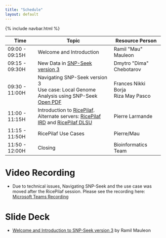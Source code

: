 ```yaml
---
title: "Schedule"
layout: default
---
```


{% include navbar.html %}

| Time          | Topic                                                                 | Resource Person   |
|---------------|----------------------------------------------------------------------|------------------|
| 09:00 - 09:15H | Welcome and Introduction | Ramil "Mau" Mauleon |
| 09:15 - 09:30H | New Data in <a href="https://snpseek.irri.org/" target="_blank">SNP-Seek version 3</a> | Dmytro "Dima" Chebotarov |
| 09:30 - 11:00H | Navigating SNP-Seek version 3 <br> Use case: Local Genome Analysis using SNP-Seek <a href="{{ site.baseurl }}/docs/UseCase_RiceSNPSeekv3.pdf" target="_blank" rel="noopener">Open PDF</a>| Frances Nikki Borja <br> Riza May Pasco |
| 11:00 - 11:15H | Introduction to <a href="https://ricepilaf.irri.org/" target="_blank">RicePilaf</a>. <br> Alternate servers: <a href="https://ricepilaf.ird.fr/" target="_blank">RicePilaf IRD</a> and <a href="https://ricepilaf.bioinfodlsu.com/" target="_blank">RicePilaf DLSU</a> | Pierre Larmande |
| 11:15 - 11:50H | RicePilaf Use Cases | Pierre/Mau|
| 11:50 - 12:00H | Closing | Bioinformatics Team |

# Video Recording
- Due to technical issues, Navigating SNP-Seek and the use case was moved after the RicePilaf session. Please see the recording here: <a href="https://cgiar-my.sharepoint.com/:v:/g/personal/j_detras_cgiar_org/EVIqnp28IkpAoEsKmRj1DwQB8ZsmEWf7RDmVuQMbZdpxBw?nav=eyJyZWZlcnJhbEluZm8iOnsicmVmZXJyYWxBcHAiOiJPbmVEcml2ZUZvckJ1c2luZXNzIiwicmVmZXJyYWxBcHBQbGF0Zm9ybSI6IldlYiIsInJlZmVycmFsTW9kZSI6InZpZXciLCJyZWZlcnJhbFZpZXciOiJNeUZpbGVzTGlua0NvcHkifX0&e=hSjaSY" target="_blank">Microsoft Teams Recording</a>

# Slide Deck
* <a href="https://cgiar-my.sharepoint.com/:b:/g/personal/j_detras_cgiar_org/EVBKFQMyE8NPiKUUZE-6S4QBgSxip-8Hcvkfa7Y7-vuutg?e=bjeMUp" target="_blank"> Welcome and Introduction to SNP-Seek version 3</a> by Ramil Mauleon
